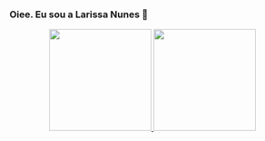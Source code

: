 ### Oiee. Eu sou a Larissa Nunes 👋

<div align="center">
  <a href="https://github.com/larinih">
  <img height="180em" src="https://github-readme-stats.vercel.app/api?username=larinih&show_icons=true&theme=dracula&include_all_commits=true&count_private=true"/>
  <img height="180em" src="https://github-readme-stats.vercel.app/api/top-langs/?username=larinih&layout=compact&langs_count=7&theme=dracula"/>
</div>

<!--
**larinih/larinih** is a ✨ _special_ ✨ repository because its `README.md` (this file) appears on your GitHub profile.

Here are some ideas to get you started:

- 🔭 I’m currently working on ...
- 🌱 I’m currently learning ...
- 👯 I’m looking to collaborate on ...
- 🤔 I’m looking for help with ...
- 💬 Ask me about ...
- 📫 How to reach me: ...
- 😄 Pronouns: ...
- ⚡ Fun fact: ...
-->

